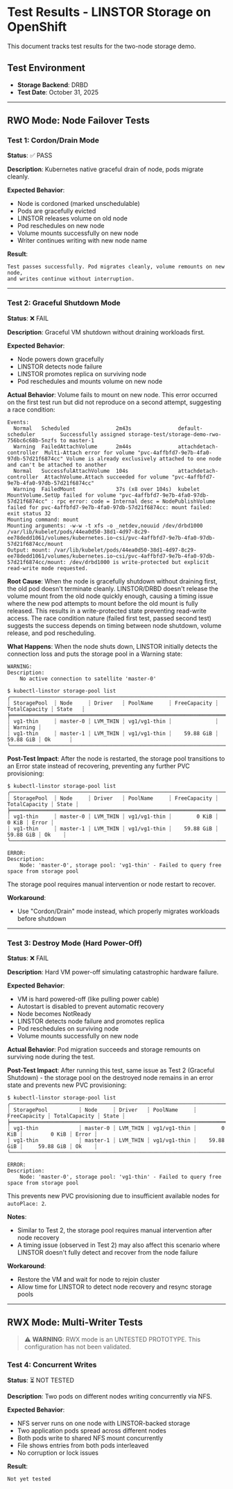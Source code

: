 # Test Results - LINSTOR Storage on OpenShift

This document tracks test results for the two-node storage demo.

## Test Environment

- **Storage Backend**: DRBD
- **Test Date**: October 31, 2025

---

## RWO Mode: Node Failover Tests

### Test 1: Cordon/Drain Mode

**Status**: ✅ PASS

**Description**: Kubernetes native graceful drain of node, pods migrate cleanly.

**Expected Behavior**:
- Node is cordoned (marked unschedulable)
- Pods are gracefully evicted
- LINSTOR releases volume on old node
- Pod reschedules on new node
- Volume mounts successfully on new node
- Writer continues writing with new node name

**Result**:
```
Test passes successfully. Pod migrates cleanly, volume remounts on new node,
and writes continue without interruption.
```

---

### Test 2: Graceful Shutdown Mode

**Status**: ❌ FAIL

**Description**: Graceful VM shutdown without draining workloads first.

**Expected Behavior**:
- Node powers down gracefully
- LINSTOR detects node failure
- LINSTOR promotes replica on surviving node
- Pod reschedules and mounts volume on new node

**Actual Behavior**:
Volume fails to mount on new node. This error occurred on the first test run but did not reproduce on a second attempt, suggesting a race condition:

```
Events:
  Normal   Scheduled               2m43s               default-scheduler        Successfully assigned storage-test/storage-demo-rwo-756bc6c68b-5nzfs to master-1
  Warning  FailedAttachVolume      2m44s               attachdetach-controller  Multi-Attach error for volume "pvc-4affbfd7-9e7b-4fa0-97db-57d21f6874cc" Volume is already exclusively attached to one node and can't be attached to another
  Normal   SuccessfulAttachVolume  104s                attachdetach-controller  AttachVolume.Attach succeeded for volume "pvc-4affbfd7-9e7b-4fa0-97db-57d21f6874cc"
  Warning  FailedMount             37s (x8 over 104s)  kubelet                  MountVolume.SetUp failed for volume "pvc-4affbfd7-9e7b-4fa0-97db-57d21f6874cc" : rpc error: code = Internal desc = NodePublishVolume failed for pvc-4affbfd7-9e7b-4fa0-97db-57d21f6874cc: mount failed: exit status 32
Mounting command: mount
Mounting arguments: -w-w -t xfs -o _netdev,nouuid /dev/drbd1000 /var/lib/kubelet/pods/44ea0d50-38d1-4d97-8c29-ee78dedd1061/volumes/kubernetes.io~csi/pvc-4affbfd7-9e7b-4fa0-97db-57d21f6874cc/mount
Output: mount: /var/lib/kubelet/pods/44ea0d50-38d1-4d97-8c29-ee78dedd1061/volumes/kubernetes.io~csi/pvc-4affbfd7-9e7b-4fa0-97db-57d21f6874cc/mount: /dev/drbd1000 is write-protected but explicit read-write mode requested.
```

**Root Cause**:
When the node is gracefully shutdown without draining first, the old pod doesn't terminate cleanly. LINSTOR/DRBD doesn't release the volume mount from the old node quickly enough, causing a timing issue where the new pod attempts to mount before the old mount is fully released. This results in a write-protected state preventing read-write access. The race condition nature (failed first test, passed second test) suggests the success depends on timing between node shutdown, volume release, and pod rescheduling.

**What Happens**:
When the node shuts down, LINSTOR initially detects the connection loss and puts the storage pool in a Warning state:

```
WARNING:
Description:
    No active connection to satellite 'master-0'

$ kubectl-linstor storage-pool list
╭─────────────────────────────────────────────────────────────────────────────────────────────────╮
┊ StoragePool  ┊ Node     ┊ Driver   ┊ PoolName     ┊ FreeCapacity ┊ TotalCapacity ┊ State   ┊
╞═════════════════════════════════════════════════════════════════════════════════════════════════╡
┊ vg1-thin     ┊ master-0 ┊ LVM_THIN ┊ vg1/vg1-thin ┊              ┊               ┊ Warning ┊
┊ vg1-thin     ┊ master-1 ┊ LVM_THIN ┊ vg1/vg1-thin ┊    59.88 GiB ┊     59.88 GiB ┊ Ok      ┊
╰─────────────────────────────────────────────────────────────────────────────────────────────────╯
```

**Post-Test Impact**:
After the node is restarted, the storage pool transitions to an Error state instead of recovering, preventing any further PVC provisioning:

```
$ kubectl-linstor storage-pool list
╭─────────────────────────────────────────────────────────────────────────────────────────────────╮
┊ StoragePool  ┊ Node     ┊ Driver   ┊ PoolName     ┊ FreeCapacity ┊ TotalCapacity ┊ State ┊
╞═════════════════════════════════════════════════════════════════════════════════════════════════╡
┊ vg1-thin     ┊ master-0 ┊ LVM_THIN ┊ vg1/vg1-thin ┊        0 KiB ┊         0 KiB ┊ Error ┊
┊ vg1-thin     ┊ master-1 ┊ LVM_THIN ┊ vg1/vg1-thin ┊    59.88 GiB ┊     59.88 GiB ┊ Ok    ┊
╰─────────────────────────────────────────────────────────────────────────────────────────────────╯

ERROR:
Description:
    Node: 'master-0', storage pool: 'vg1-thin' - Failed to query free space from storage pool
```

The storage pool requires manual intervention or node restart to recover.

**Workaround**:
- Use "Cordon/Drain" mode instead, which properly migrates workloads before shutdown

---

### Test 3: Destroy Mode (Hard Power-Off)

**Status**: ❌ FAIL

**Description**: Hard VM power-off simulating catastrophic hardware failure.

**Expected Behavior**:
- VM is hard powered-off (like pulling power cable)
- Autostart is disabled to prevent automatic recovery
- Node becomes NotReady
- LINSTOR detects node failure and promotes replica
- Pod reschedules on surviving node
- Volume mounts successfully on new node

**Actual Behavior**:
Pod migration succeeds and storage remounts on surviving node during the test.

**Post-Test Impact**:
After running this test, same issue as Test 2 (Graceful Shutdown) - the storage pool on the destroyed node remains in an error state and prevents new PVC provisioning:

```
$ kubectl-linstor storage-pool list
╭─────────────────────────────────────────────────────────────────────────────────────────────────╮
┊ StoragePool          ┊ Node     ┊ Driver   ┊ PoolName     ┊ FreeCapacity ┊ TotalCapacity ┊ State ┊
╞═════════════════════════════════════════════════════════════════════════════════════════════════╡
┊ vg1-thin             ┊ master-0 ┊ LVM_THIN ┊ vg1/vg1-thin ┊        0 KiB ┊         0 KiB ┊ Error ┊
┊ vg1-thin             ┊ master-1 ┊ LVM_THIN ┊ vg1/vg1-thin ┊    59.88 GiB ┊     59.88 GiB ┊ Ok    ┊
╰─────────────────────────────────────────────────────────────────────────────────────────────────╯

ERROR:
Description:
    Node: 'master-0', storage pool: 'vg1-thin' - Failed to query free space from storage pool
```

This prevents new PVC provisioning due to insufficient available nodes for `autoPlace: 2`.

**Notes**:
- Similar to Test 2, the storage pool requires manual intervention after node recovery
- A timing issue (observed in Test 2) may also affect this scenario where LINSTOR doesn't fully detect and recover from the node failure

**Workaround**:
- Restore the VM and wait for node to rejoin cluster
- Allow time for LINSTOR to detect node recovery and resync storage pools

---

## RWX Mode: Multi-Writer Tests

> ⚠️ **WARNING**: RWX mode is an UNTESTED PROTOTYPE. This configuration has not been validated.

### Test 4: Concurrent Writes

**Status**: ⏳ NOT TESTED

**Description**: Two pods on different nodes writing concurrently via NFS.

**Expected Behavior**:
- NFS server runs on one node with LINSTOR-backed storage
- Two application pods spread across different nodes
- Both pods write to shared NFS mount concurrently
- File shows entries from both pods interleaved
- No corruption or lock issues

**Result**:
```
Not yet tested
```
